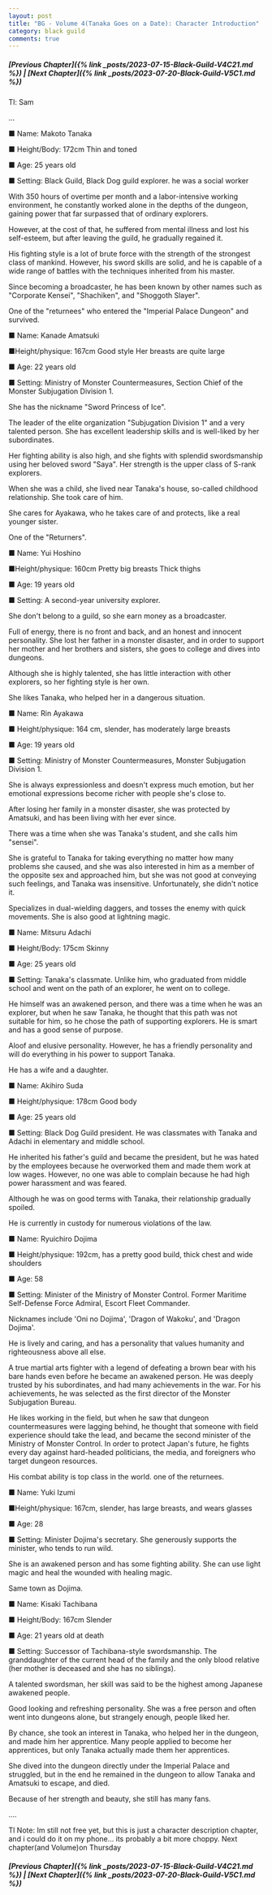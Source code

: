 ```yaml
---
layout: post
title: "BG - Volume 4(Tanaka Goes on a Date): Character Introduction"
category: black guild
comments: true
---
```



##### [Previous Chapter]({% link _posts/2023-07-15-Black-Guild-V4C21.md %}) \| [Next Chapter]({% link _posts/2023-07-20-Black-Guild-V5C1.md %})


Tl: Sam


...


■ Name: Makoto Tanaka

■ Height/Body: 172cm Thin and toned

■ Age: 25 years old

■ Setting: Black Guild, Black Dog guild explorer. he was a social worker

With 350 hours of overtime per month and a labor-intensive working environment, he constantly worked alone in the depths of the dungeon, gaining power that far surpassed that of ordinary explorers.
<!--more-->   
However, at the cost of that, he suffered from mental illness and lost his self-esteem, but after leaving the guild, he gradually regained it.

His fighting style is a lot of brute force with the strength of the strongest class of mankind. However, his sword skills are solid, and he is capable of a wide range of battles with the techniques inherited from his master.

Since becoming a broadcaster, he has been known by other names such as "Corporate Kensei", "Shachiken", and "Shoggoth Slayer".

One of the "returnees" who entered the "Imperial Palace Dungeon" and survived.



■ Name: Kanade Amatsuki

■Height/physique: 167cm Good style Her breasts are quite large

■ Age: 22 years old

■ Setting: Ministry of Monster Countermeasures, Section Chief of the Monster Subjugation Division 1.

She has the nickname "Sword Princess of Ice".

The leader of the elite organization "Subjugation Division 1" and a very talented person. She has excellent leadership skills and is well-liked by her subordinates.

Her fighting ability is also high, and she fights with splendid swordsmanship using her beloved sword "Saya". Her strength is the upper class of S-rank explorers.

When she was a child, she lived near Tanaka's house, so-called childhood relationship. She took care of him.

She cares for Ayakawa, who he takes care of and protects, like a real younger sister.

One of the "Returners".



■ Name: Yui Hoshino

■Height/physique: 160cm Pretty big breasts Thick thighs

■ Age: 19 years old

■ Setting: A second-year university explorer.

She don't belong to a guild, so she earn money as a broadcaster.

Full of energy, there is no front and back, and an honest and innocent personality. She lost her father in a monster disaster, and in order to support her mother and her brothers and sisters, she goes to college and dives into dungeons.

Although she is highly talented, she has little interaction with other explorers, so her fighting style is her own.

She likes Tanaka, who helped her in a dangerous situation.



■ Name: Rin Ayakawa

■ Height/physique: 164 cm, slender, has moderately large breasts

■ Age: 19 years old

■ Setting: Ministry of Monster Countermeasures, Monster Subjugation Division 1.

She is always expressionless and doesn't express much emotion, but her emotional expressions become richer with people she's close to.

After losing her family in a monster disaster, she was protected by Amatsuki, and has been living with her ever since.

There was a time when she was Tanaka's student, and she calls him "sensei".

She is grateful to Tanaka for taking everything no matter how many problems she caused, and she was also interested in him as a member of the opposite sex and approached him, but she was not good at conveying such feelings, and Tanaka was insensitive. Unfortunately, she didn't notice it.

Specializes in dual-wielding daggers, and tosses the enemy with quick movements. She is also good at lightning magic.



■ Name: Mitsuru Adachi

■ Height/Body: 175cm Skinny

■ Age: 25 years old

■ Setting: Tanaka's classmate. Unlike him, who graduated from middle school and went on the path of an explorer, he went on to college.

He himself was an awakened person, and there was a time when he was an explorer, but when he saw Tanaka, he thought that this path was not suitable for him, so he chose the path of supporting explorers. He is smart and has a good sense of purpose.

Aloof and elusive personality. However, he has a friendly personality and will do everything in his power to support Tanaka.

He has a wife and a daughter.



■ Name: Akihiro Suda

■ Height/physique: 178cm Good body

■ Age: 25 years old

■ Setting: Black Dog Guild president. He was classmates with Tanaka and Adachi in elementary and middle school.

He inherited his father's guild and became the president, but he was hated by the employees because he overworked them and made them work at low wages. However, no one was able to complain because he had high power harassment and was feared.

Although he was on good terms with Tanaka, their relationship gradually spoiled.

He is currently in custody for numerous violations of the law.



■ Name: Ryuichiro Dojima

■ Height/physique: 192cm, has a pretty good build, thick chest and wide shoulders

■ Age: 58

■ Setting: Minister of the Ministry of Monster Control. Former Maritime Self-Defense Force Admiral, Escort Fleet Commander.

Nicknames include 'Oni no Dojima', 'Dragon of Wakoku', and 'Dragon Dojima'.

He is lively and caring, and has a personality that values humanity and righteousness above all else.

A true martial arts fighter with a legend of defeating a brown bear with his bare hands even before he became an awakened person. He was deeply trusted by his subordinates, and had many achievements in the war. For his achievements, he was selected as the first director of the Monster Subjugation Bureau.

He likes working in the field, but when he saw that dungeon countermeasures were lagging behind, he thought that someone with field experience should take the lead, and became the second minister of the Ministry of Monster Control. In order to protect Japan's future, he fights every day against hard-headed politicians, the media, and foreigners who target dungeon resources.

His combat ability is top class in the world. one of the returnees.



■ Name: Yuki Izumi

■Height/physique: 167cm, slender, has large breasts, and wears glasses

■ Age: 28

■ Setting: Minister Dojima's secretary. She generously supports the minister, who tends to run wild.

She is an awakened person and has some fighting ability. She can use light magic and heal the wounded with healing magic.

Same town as Dojima.



■ Name: Kisaki Tachibana

■ Height/Body: 167cm Slender

■ Age: 21 years old at death

■ Setting: Successor of Tachibana-style swordsmanship. The granddaughter of the current head of the family and the only blood relative (her mother is deceased and she has no siblings).

A talented swordsman, her skill was said to be the highest among Japanese awakened people.

Good looking and refreshing personality. She was a free person and often went into dungeons alone, but strangely enough, people liked her.

By chance, she took an interest in Tanaka, who helped her in the dungeon, and made him her apprentice. Many people applied to become her apprentices, but only Tanaka actually made them her apprentices.

She dived into the dungeon directly under the Imperial Palace and struggled, but in the end he remained in the dungeon to allow Tanaka and Amatsuki to escape, and died.

Because of her strength and beauty, she still has many fans.


....


Tl Note: Im still not free yet, but this is just a character description chapter, and i could do it on my phone...
its probably a bit more choppy. Next chapter(and Volume)on Thursday 


##### [Previous Chapter]({% link _posts/2023-07-15-Black-Guild-V4C21.md %}) \| [Next Chapter]({% link _posts/2023-07-20-Black-Guild-V5C1.md %})
